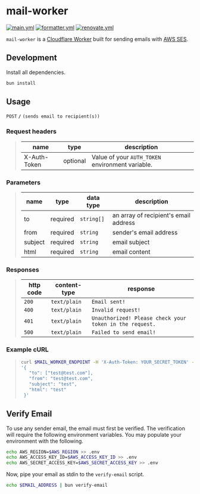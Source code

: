 # mail-worker

[![main.yml](https://github.com/winstxnhdw/mail-worker/actions/workflows/main.yml/badge.svg)](https://github.com/winstxnhdw/mail-worker/actions/workflows/main.yml)
[![formatter.yml](https://github.com/winstxnhdw/mail-worker/actions/workflows/formatter.yml/badge.svg)](https://github.com/winstxnhdw/mail-worker/actions/workflows/formatter.yml)
[![renovate.yml](https://github.com/winstxnhdw/mail-worker/actions/workflows/renovate.yml/badge.svg)](https://github.com/winstxnhdw/mail-worker/actions/workflows/renovate.yml)

`mail-worker` is a [Cloudflare Worker](https://workers.cloudflare.com/) built for sending emails with [AWS SES](https://aws.amazon.com/ses/).

## Development

Install all dependencies.

```bash
bun install
```

## Usage

`POST` **`/`** `(sends email to recipient(s))`

### Request headers

> | name           |  type    | description                                         |
> |----------------|----------|-----------------------------------------------------|
> | X-Auth-Token   | optional | Value of your `AUTH_TOKEN` environment variable.    |

### Parameters

> | name      |  type    | data type               | description                                                           |
> |-----------|----------|-------------------------|-----------------------------------------------------------------------|
> | to        | required | `string[]`              | an array of recipient's email address                                 |
> | from      | required | `string`                | sender's email address                                                |
> | subject   | required | `string`                | email subject                                                         |
> | html      | required | `string`                | email content                                                         |

### Responses

> | http code     | content-type                   | response                                                              |
> |---------------|--------------------------------|-----------------------------------------------------------------------|
> | `200`         | `text/plain`                   | `Email sent!`                                                         |
> | `400`         | `text/plain`                   | `Invalid request!`                                                    |
> | `401`         | `text/plain`                   | `Unauthorized! Please check your token in the request.`               |
> | `500`         | `text/plain`                   | `Failed to send email!`                                               |

### Example cURL

> ```bash
> curl $MAIL_WORKER_ENDPOINT -H 'X-Auth-Token: YOUR_SECRET_TOKEN' -H 'Content-Type: application/json' -d \
> '{
>    "to": ["test@test.com"],
>    "from": "test@test.com",
>    "subject": "test",
>    "html": "test"
>  }'
> ```

## Verify Email

To use any sender email, the email must first be verified. The verification will require the following environment variables. You may populate your environment with the following.

```bash
echo AWS_REGION=$AWS_REGION >> .env
echo AWS_ACCESS_KEY_ID=$AWS_ACCESS_KEY_ID >> .env
echo AWS_SECRET_ACCESS_KEY=$AWS_SECRET_ACCESS_KEY >> .env
```

Now, pipe your email as stdin to the `verify-email` script.

```bash
echo $EMAIL_ADDRESS | bun verify-email
```
